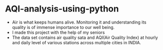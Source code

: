 # AQI-analysis-using-python
* Air is what keeps humans alive. Monitoring it and understanding its quality is of immense importance to our well being.
* I made this project with the help of my seniors
* The data set contains air quality sata and AQI(Air Quality Index) at hourly and daily level of various stations across multiple cities in INDIA.

